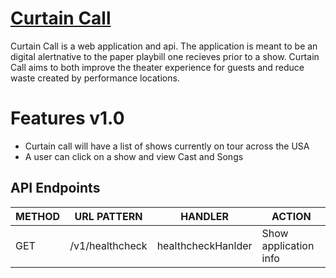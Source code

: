 # [Curtain Call](https://curtaincall.tech)

Curtain Call is a web application and api. 
The application is meant to be an digital alertnative to the paper playbill one recieves prior to a show. 
Curtain Call aims to both improve the theater experience for guests and reduce waste created by performance locations.

# Features v1.0
- Curtain call will have a list of shows currently on tour across the USA
- A user can click on a show and view Cast and Songs

## API Endpoints

| METHOD | URL PATTERN     | HANDLER            | ACTION                |
| ------ | -----------     | -----------        | -----------           |
| GET    | /v1/healthcheck | healthcheckHanlder | Show application info |
